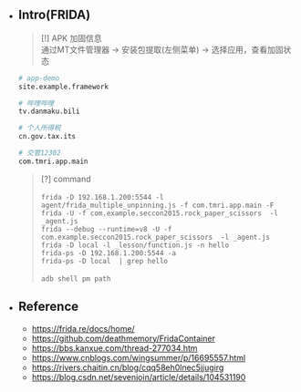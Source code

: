 * ## Intro(FRIDA)

    > [!] APK 加固信息
    <br> 通过MT文件管理器 -> 安装包提取(左侧菜单) -> 选择应用，查看加固状态

    ```sh
    # app-demo
    site.example.framework
    
    # 哔哩哔哩
    tv.danmaku.bili

    # 个人所得税
    cn.gov.tax.its

    # 交管12302
    com.tmri.app.main
    ```

    > [?] command
    <br><br> `frida -D 192.168.1.200:5544 -l agent/frida_multiple_unpinning.js -f com.tmri.app.main -F`
    <br> `frida -U -f com.example.seccon2015.rock_paper_scissors  -l _agent.js`
    <br> `frida --debug --runtime=v8 -U -f com.example.seccon2015.rock_paper_scissors  -l _agent.js`
    <br> `frida -D local -l _lesson/function.js -n hello`
    <br> `frida-ps -D 192.168.1.200:5544 -a`
    <br> `frida-ps -D local  | grep hello`
    <br><br>`adb shell pm path`

* ## Reference

    + https://frida.re/docs/home/
    + https://github.com/deathmemory/FridaContainer
    + https://bbs.kanxue.com/thread-277034.htm
    + https://www.cnblogs.com/wingsummer/p/16695557.html
    + https://rivers.chaitin.cn/blog/cqq58eh0lnec5jjugirg
    + https://blog.csdn.net/sevenjoin/article/details/104531190